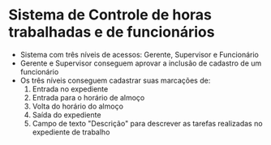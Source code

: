 # Sistema de Controle de horas trabalhadas e de funcionários

<ul>
  <li>Sistema com três níveis de acessos: Gerente, Supervisor e Funcionário</li>
  <li>Gerente e Supervisor conseguem aprovar a inclusão de cadastro de um funcionário</li>
  <li>Os três níveis conseguem cadastrar suas marcações de:
    <ol>
      <li>Entrada no expediente</li>
      <li>Entrada para o horário de almoço</li>
      <li>Volta do horário do almoço</li>
      <li>Saída do expediente</li>
      <li>Campo de texto "Descrição" para descrever as tarefas realizadas no expediente de trabalho</li>
    </ol>
  </li>
</ul
